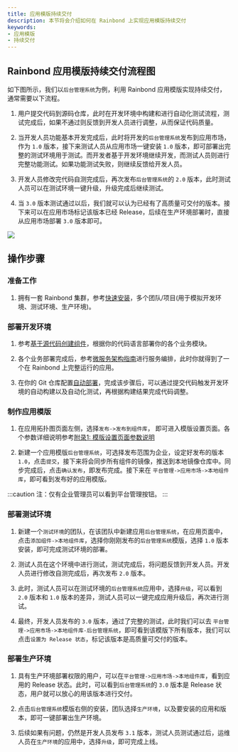```yaml
---
title: 应用模版持续交付
description: 本节将会介绍如何在 Rainbond 上实现应用模版持续交付
keywords:
- 应用模版
- 持续交付
---
```


## Rainbond 应用模版持续交付流程图

如下图所示，我们以`后台管理系统`为例，利用 Rainbond 应用模版实现持续交付，通常需要以下流程。

1. 用户提交代码到源码仓库，此时在开发环境中构建和进行自动化测试流程，测试完成后，如果不通过则反馈到开发人员进行调整，从而保证代码质量。

2. 当开发人员功能基本开发完成后，此时将开发的`后台管理系统`发布到应用市场，作为 `1.0` 版本，接下来测试人员从应用市场一键安装 `1.0` 版本，即可部署出完整的测试环境用于测试。而开发者基于开发环境继续开发，而测试人员则进行完整功能测试。如果功能测试失败，则继续反馈给开发人员。

3. 开发人员修改完代码自测完成后，再次发布`后台管理系统`的 `2.0` 版本，此时测试人员可以在测试环境一键升级，升级完成后继续测试。

3. 当 `3.0` 版本测试通过以后，我们就可以认为已经有了高质量可交付的版本。接下来可以在应用市场标记该版本已经 Release，后续在生产环境部署时，直接从应用市场部署 `3.0` 版本即可。

<!-- ![ram-delivery](https://static.goodrain.com/docs/5.10/delivery/ram-delivery.jpg) -->
![](https://static.goodrain.com/docs/5.11/delivery/continuous/source-code/template-delivery.png)

## 操作步骤

### 准备工作

1. 拥有一套 Rainbond 集群，参考[快速安装](/docs/quick-start/quick-install)，多个团队/项目(用于模拟开发环境、测试环境、生产环境)。

### 部署开发环境

1. 参考[基于源代码创建组件](../../how-to-guides/app-deploy/source-code/springboot.md)，根据你的代码语言部署你的各个业务模块。

2. 各个业务部署完成后，参考[微服务架构指南](/docs/micro-service/overview)进行服务编排，此时你就得到了一个在 Rainbond 上完整运行的应用。

3. 在你的 Git 仓库配置[自动部署](/docs/how-to-guides/app-deploy/gitops.md)，完成该步骤后，可以通过提交代码触发开发环境的自动构建以及自动化测试，再根据构建结果完成代码调整。

### 制作应用模版

1. 在应用拓扑图页面左侧，选择`发布->发布到组件库`， 即可进入模版设置页面。各个参数详细说明参考[附录1: 模版设置页面参数说明](/docs/delivery/app-model-parameters)

2. 新建一个应用模版`后台管理系统`，可选择发布范围为企业，设定好发布的版本 `1.0`，点击`提交`，接下来将会同步所有组件的镜像，推送到本地镜像仓库中。同步完成后，点击`确认发布`，即发布完成。接下来在 `平台管理->应用市场->本地组件库`，即可看到发布好的应用模版。

:::caution
注：仅有企业管理员可以看到平台管理按钮。
:::

### 

### 部署测试环境

1. 新建一个`测试环境`的团队，在该团队中新建应用`后台管理系统`，在应用页面中，点击`添加组件->本地组件库`，选择你刚刚发布的`后台管理系统`模版，选择 `1.0`  版本安装，即可完成测试环境的部署。

2. 测试人员在这个环境中进行测试，测试完成后，将问题反馈到开发人员。开发人员进行修改自测完成后，再次发布 `2.0` 版本。

3. 此时，测试人员可以在测试环境的`后台管理系统`应用中，选择`升级`，可以看到 `2.0` 版本和 `1.0` 版本的差异，测试人员可以一键完成应用升级后，再次进行测试。

4. 最终，开发人员发布的 `3.0` 版本，通过了完整的测试，此时我们可以去 `平台管理->应用市场->本地组件库-后台管理系统`，即可看到该模版下所有版本，我们可以点击`设置为 Release 状态`，标记该版本是高质量可交付的版本。

### 部署生产环境

1. 具有生产环境部署权限的用户，可以在`平台管理->应用市场->本地组件库`，看到应用的 Release 状态。此时，可以看到`后台管理系统`的 `3.0` 版本是 Release 状态，用户就可以放心的用该版本进行交付。

2. 点击`后台管理系统`模版右侧的安装，团队选择`生产环境`，以及要安装的应用和版本，即可一键部署出生产环境。

3. 后续如果有问题，仍然是开发人员发布 `3.1` 版本，测试人员测试通过后，运维人员在`生产环境`的应用中，选择`升级`，即可完成上线。

